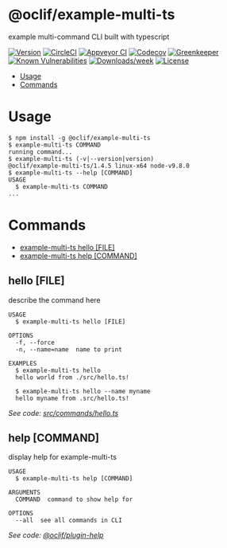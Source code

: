 @oclif/example-multi-ts
=======================

example multi-command CLI built with typescript

[![Version](https://img.shields.io/npm/v/@oclif/example-multi-ts.svg)](https://npmjs.org/package/@oclif/example-multi-ts)
[![CircleCI](https://circleci.com/gh/oclif/example-multi-ts/tree/master.svg?style=shield)](https://circleci.com/gh/oclif/example-multi-ts/tree/master)
[![Appveyor CI](https://ci.appveyor.com/api/projects/status/github/oclif/example-multi-ts?branch=master&svg=true)](https://ci.appveyor.com/project/oclif/example-multi-ts/branch/master)
[![Codecov](https://codecov.io/gh/oclif/example-multi-ts/branch/master/graph/badge.svg)](https://codecov.io/gh/oclif/example-multi-ts)
[![Greenkeeper](https://badges.greenkeeper.io/oclif/example-multi-ts.svg)](https://greenkeeper.io/)
[![Known Vulnerabilities](https://snyk.io/test/github/oclif/example-multi-ts/badge.svg)](https://snyk.io/test/github/oclif/example-multi-ts)
[![Downloads/week](https://img.shields.io/npm/dw/@oclif/example-multi-ts.svg)](https://npmjs.org/package/@oclif/example-multi-ts)
[![License](https://img.shields.io/npm/l/@oclif/example-multi-ts.svg)](https://github.com/oclif/example-multi-ts/blob/master/package.json)

<!-- toc -->
* [Usage](#usage)
* [Commands](#commands)
<!-- tocstop -->
<!-- usage -->
# Usage

```sh-session
$ npm install -g @oclif/example-multi-ts
$ example-multi-ts COMMAND
running command...
$ example-multi-ts (-v|--version|version)
@oclif/example-multi-ts/1.4.5 linux-x64 node-v9.8.0
$ example-multi-ts --help [COMMAND]
USAGE
  $ example-multi-ts COMMAND
...
```
<!-- usagestop -->
<!-- commands -->
# Commands

* [example-multi-ts hello [FILE]](#hello-file)
* [example-multi-ts help [COMMAND]](#help-command)
## hello [FILE]

describe the command here

```
USAGE
  $ example-multi-ts hello [FILE]

OPTIONS
  -f, --force
  -n, --name=name  name to print

EXAMPLES
  $ example-multi-ts hello
  hello world from ./src/hello.ts!

  $ example-multi-ts hello --name myname
  hello myname from .src/hello.ts!
```

_See code: [src/commands/hello.ts](https://github.com/oclif/example-multi-ts/blob/v1.4.5/src/commands/hello.ts)_

## help [COMMAND]

display help for example-multi-ts

```
USAGE
  $ example-multi-ts help [COMMAND]

ARGUMENTS
  COMMAND  command to show help for

OPTIONS
  --all  see all commands in CLI
```

_See code: [@oclif/plugin-help](https://github.com/oclif/plugin-help/blob/v1.1.6/src/commands/help.ts)_
<!-- commandsstop -->
